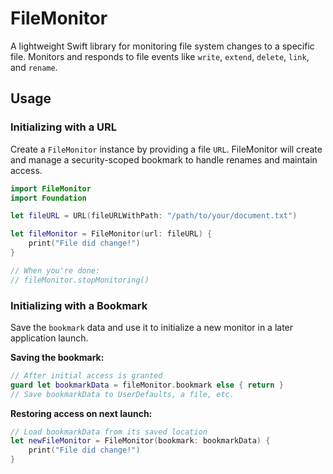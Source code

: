 # FileMonitor

A lightweight Swift library for monitoring file system changes to a specific file. Monitors and responds to file events like `write`, `extend`, `delete`, `link`, and `rename`.

## Usage

### Initializing with a URL

Create a `FileMonitor` instance by providing a file `URL`. FileMonitor will create and manage a security-scoped bookmark to handle renames and maintain access.

```swift
import FileMonitor
import Foundation

let fileURL = URL(fileURLWithPath: "/path/to/your/document.txt")

let fileMonitor = FileMonitor(url: fileURL) {
    print("File did change!")
}

// When you're done:
// fileMonitor.stopMonitoring()
```

### Initializing with a Bookmark

Save the `bookmark` data and use it to initialize a new monitor in a later application launch.

**Saving the bookmark:**

```swift
// After initial access is granted
guard let bookmarkData = fileMonitor.bookmark else { return }
// Save bookmarkData to UserDefaults, a file, etc.
```

**Restoring access on next launch:**

```swift
// Load bookmarkData from its saved location
let newFileMonitor = FileMonitor(bookmark: bookmarkData) {
    print("File did change!")
}
```
